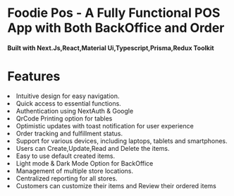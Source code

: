 <h1>Foodie Pos - A Fully Functional POS App with Both BackOffice and Order</h1>
<h4>Built with Next.Js,React,Material Ui,Typescript,Prisma,Redux Toolkit<h4>

<h1>Features</h1>
<li>Intuitive design for easy navigation.</li>
<li>Quick access to essential functions.</li>
<li>Authentication using NextAuth & Google</li>
<li>QrCode Printing option for tables</li>
<li>Optimistic updates with toast notification for user experience</li>
<li>Order tracking and fulfillment status.</li>
<li>Support for various devices, including laptops, tablets and smartphones.</li>
<li>Users can Create,Update,Read and Delete the items.</li>
<li>Easy to use default created items.</li>
<li>Light mode & Dark Mode Option for BackOffice</li>
<li>Management of multiple store locations. </li>
<li>Centralized reporting for all stores. </li>
<li>Customers can customize their items and Review their ordered items</li>
</ul>
